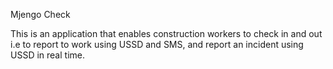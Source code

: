 Mjengo Check

This is an application that enables construction workers to check in and out i.e
to report to work using USSD and SMS, and report an incident using USSD in real time.
